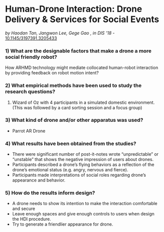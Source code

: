 # Human-Drone Interaction: Drone Delivery & Services for Social Events

*by Haodan Tan, Jangwon Lee, Gege Gao , in DIS '18* - [10.1145/3197391.3205433](https://doi.org/10.1145/3197391.3205433)

### 1) What are the designable factors that make a drone a more social friendly robot?

How ARHMD technology might mediate collocated human-robot interaction by providing feedback on robot motion intent?

### 2) What empirical methods have been used to study the research questions?

1. Wizard of Oz with 4 participants in a simulated domestic environment. (This was followed by a card sorting session and a focus group)

### 3) What kind of drone and/or other apparatus was used?

- Parrot AR Drone 

### 4) What results have been obtained from the studies?

- There were significant number of post-it-notes wrote “unpredictable” or “unstable” that shows the negative impression of users about drones.
- Participants described a drone’s flying behaviors as a reflection of the drone’s emotional status (e.g. angry, nervous and fierce).
- Participants made interpretations of social roles regarding drone’s appearance and behavior.


### 5) How do the results inform design?

- A drone needs to show its intention to make the interaction comfortable and secure
- Leave enough spaces and give enough controls to users when design the HDI procedure.
- Try to generate a friendlier appearance for drone.

